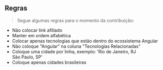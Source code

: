 ## Regras
> Segue algumas regras para o momento da contribuição:

* Não colocar link afiliado
* Manter em ordem alfabética
* Colocar apenas tecnologias que estão dentro do ecossistema Angular
* Não coloque "Angular" na coluna "Tecnologias Relacionadas"
* Coloque uma cidade por linha, exemplo: 'Rio de Janeiro, RJ<br/>São Paulo, SP'
* Coloque apenas cidades brasileiras
